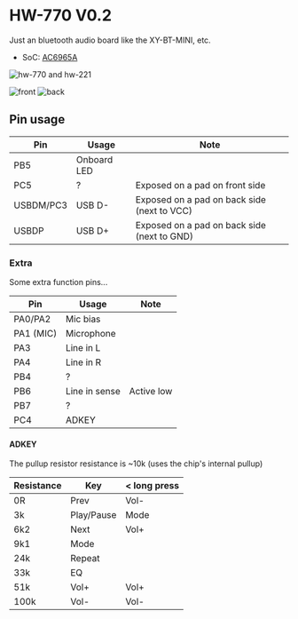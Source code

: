 # HW-770 V0.2

Just an bluetooth audio board like the XY-BT-MINI, etc.

- SoC: [AC6965A](../../chips/br25/index.md#ac6965a)

![hw-770 and hw-221](20220707_172552.jpg)

![front](20220707_172919.jpg)
![back](20220707_172913.jpg)

## Pin usage

| Pin       | Usage         | Note                                        |
|-----------|---------------|---------------------------------------------|
| PB5       | Onboard LED   |                                             |
| PC5       | ?             | Exposed on a pad on front side              |
| USBDM/PC3 | USB D-        | Exposed on a pad on back side (next to VCC) |
| USBDP     | USB D+        | Exposed on a pad on back side (next to GND) |

### Extra

Some extra function pins...

| Pin       | Usage         | Note                                        |
|-----------|---------------|---------------------------------------------|
| PA0/PA2   | Mic bias      |                                             |
| PA1 (MIC) | Microphone    |                                             |
| PA3       | Line in L     |                                             |
| PA4       | Line in R     |                                             |
| PB4       | ?             |                                             |
| PB6       | Line in sense | Active low                                  |
| PB7       | ?             |                                             |
| PC4       | ADKEY         |                                             |

#### ADKEY

The pullup resistor resistance is ~10k (uses the chip's internal pullup)

| Resistance | Key        | < long press |
|------------|------------|--------------|
| 0R         | Prev       | Vol-         |
| 3k         | Play/Pause | Mode         |
| 6k2        | Next       | Vol+         |
| 9k1        | Mode       |              |
| 24k        | Repeat     |              |
| 33k        | EQ         |              |
| 51k        | Vol+       | Vol+         |
| 100k       | Vol-       | Vol-         |

